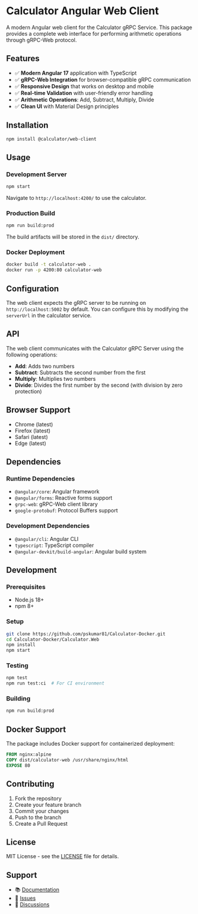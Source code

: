 # Calculator Angular Web Client

A modern Angular web client for the Calculator gRPC Service. This package provides a complete web interface for performing arithmetic operations through gRPC-Web protocol.

## Features

- ✅ **Modern Angular 17** application with TypeScript
- ✅ **gRPC-Web Integration** for browser-compatible gRPC communication
- ✅ **Responsive Design** that works on desktop and mobile
- ✅ **Real-time Validation** with user-friendly error handling
- ✅ **Arithmetic Operations**: Add, Subtract, Multiply, Divide
- ✅ **Clean UI** with Material Design principles

## Installation

```bash
npm install @calculator/web-client
```

## Usage

### Development Server

```bash
npm start
```

Navigate to `http://localhost:4200/` to use the calculator.

### Production Build

```bash
npm run build:prod
```

The build artifacts will be stored in the `dist/` directory.

### Docker Deployment

```bash
docker build -t calculator-web .
docker run -p 4200:80 calculator-web
```

## Configuration

The web client expects the gRPC server to be running on `http://localhost:5002` by default. You can configure this by modifying the `serverUrl` in the calculator service.

## API

The web client communicates with the Calculator gRPC Server using the following operations:

- **Add**: Adds two numbers
- **Subtract**: Subtracts the second number from the first
- **Multiply**: Multiplies two numbers
- **Divide**: Divides the first number by the second (with division by zero protection)

## Browser Support

- Chrome (latest)
- Firefox (latest)
- Safari (latest)
- Edge (latest)

## Dependencies

### Runtime Dependencies
- `@angular/core`: Angular framework
- `@angular/forms`: Reactive forms support
- `grpc-web`: gRPC-Web client library
- `google-protobuf`: Protocol Buffers support

### Development Dependencies
- `@angular/cli`: Angular CLI
- `typescript`: TypeScript compiler
- `@angular-devkit/build-angular`: Angular build system

## Development

### Prerequisites
- Node.js 18+
- npm 8+

### Setup
```bash
git clone https://github.com/pskumar81/Calculator-Docker.git
cd Calculator-Docker/Calculator.Web
npm install
npm start
```

### Testing
```bash
npm test
npm run test:ci  # For CI environment
```

### Building
```bash
npm run build:prod
```

## Docker Support

The package includes Docker support for containerized deployment:

```dockerfile
FROM nginx:alpine
COPY dist/calculator-web /usr/share/nginx/html
EXPOSE 80
```

## Contributing

1. Fork the repository
2. Create your feature branch
3. Commit your changes
4. Push to the branch
5. Create a Pull Request

## License

MIT License - see the [LICENSE](https://github.com/pskumar81/Calculator-Docker/blob/master/LICENSE) file for details.

## Support

- 📚 [Documentation](https://github.com/pskumar81/Calculator-Docker)
- 🐛 [Issues](https://github.com/pskumar81/Calculator-Docker/issues)
- 💬 [Discussions](https://github.com/pskumar81/Calculator-Docker/discussions)
